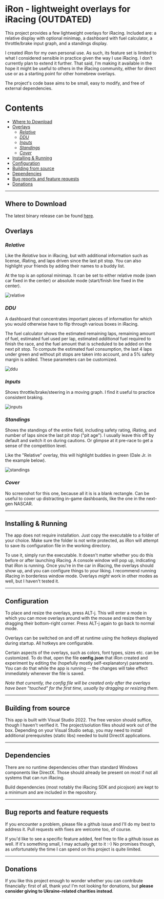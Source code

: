 # iRon - lightweight overlays for iRacing <!-- omit in toc --> (OUTDATED)

This project provides a few lightweight overlays for iRacing. Included are: a relative display with optional minimap, a dashboard with fuel calculator, a throttle/brake input graph, and a standings display.

I created iRon for my own personal use. As such, its feature set is limited to what I considered sensible in practice given the way I use iRacing. I don't currently plan to extend it further. That said, I'm making it available in the hope it might be useful to others in the iRacing community, either for direct use or as a starting point for other homebrew overlays.

The project's code base aims to be small, easy to modify, and free of external dependencies.

# Contents <!-- omit in toc -->

- [Where to Download](#where-to-download)
- [Overlays](#overlays)
  - [*Relative*](#relative)
  - [*DDU*](#ddu)
  - [*Inputs*](#inputs)
  - [*Standings*](#standings)
  - [*Cover*](#cover)
- [Installing & Running](#installing--running)
- [Configuration](#configuration)
- [Building from source](#building-from-source)
- [Dependencies](#dependencies)
- [Bug reports and feature requests](#bug-reports-and-feature-requests)
- [Donations](#donations)

---

## Where to Download

The latest binary release can be found [here](https://github.com/lespalt/iRon/releases/latest).

## Overlays

### *Relative*

Like the *Relative* box in iRacing, but with additional information such as license, iRating, and laps driven since the last pit stop. You can also highlight your friends by adding their names to a buddy list.

At the top is an optional minimap. It can be set to either relative mode (own car fixed in the center) or absolute mode (start/finish line fixed in the center).

![relative](https://github.com/lespalt/iRon/blob/main/relative.png?raw=true)

### *DDU*

A dashboard that concentrates important pieces of information for which you would otherwise have to flip through various boxes in iRacing.

The fuel calculator shows the estimated remaining laps, remaining amount of fuel, estimated fuel used per lap, estimated _additional_ fuel required to finish the race, and the fuel amount that is scheduled to be added on the next pit stop. To compute the estimated fuel consumption, the last 4 laps under green and without pit stops are taken into account, and a 5% safety margin is added. These parameters can be customized.

![ddu](https://github.com/lespalt/iRon/blob/main/ddu.png?raw=true)

### *Inputs*

Shows throttle/brake/steering in a moving graph. I find it useful to practice consistent braking.

![inputs](https://github.com/lespalt/iRon/blob/main/inputs.png?raw=true)

### *Standings*

Shows the standings of the entire field, including safety rating, iRating, and number of laps since the last pit stop ("pit age"). I usually leave this off by default and switch it on during cautions. Or glimpse at it pre-race to get a sense of the competition level.

Like the "Relative" overlay, this will highlight buddies in green (Dale Jr. in the example below).

![standings](https://github.com/lespalt/iRon/blob/main/standings.png?raw=true)

### *Cover*

No screenshot for this one, because all it is is a blank rectangle. Can be useful to cover up distracting in-game dashboards, like the one in the next-gen NASCAR.

---

## Installing & Running

The app does not require installation. Just copy the executable to a folder of your choice. Make sure the folder is not write protected, as iRon will attempt to save its configuration file in the working directory.

To use it, simply run the executable. It doesn't matter whether you do this before or after launching iRacing. A console window will pop up, indicating that iRon is running. Once you're in the car in iRacing, the overlays should show up, and you can configure things to your liking. I recommend running iRacing in borderless window mode. Overlays *might* work in other modes as well, but I haven't tested it.

---

## Configuration

To place and resize the overlays, press ALT-j. This will enter a mode in which you can move overlays around with the mouse and resize them by dragging their bottom-right corner. Press ALT-j again to go back to normal mode.

Overlays can be switched on and off at runtime using the hotkeys displayed during startup. All hotkeys are configurable.

Certain aspects of the overlays, such as colors, font types, sizes etc. can be customized. To do that, open the file **config.json** that iRon created and experiment by editing the (hopefully mostly self-explanatory) parameters. You can do that while the app is running -- the changes will take effect immediately whenever the file is saved.

_Note that currently, the config file will be created only after the overlays have been "touched" for the first time, usually by dragging or resizing them._

---

## Building from source

This app is built with Visual Studio 2022. The free version should suffice, though I haven't verified it. The project/solution files should work out of the box. Depending on your Visual Studio setup, you may need to install additional prerequisites (static libs) needed to build DirectX applications.

---

## Dependencies

There are no runtime dependencies other than standard Windows components like DirectX.  Those should already be present on most if not all systems that can run iRacing.

Build dependencies (most notably the iRacing SDK and picojson) are kept to a minimum and are included in the repository.

---

## Bug reports and feature requests

If you encounter a problem, please file a github issue and I'll do my best to address it. Pull requests with fixes are welcome too, of course.

If you'd like to see a specific feature added, feel free to file a github issue as well. If it's something small, I may actually get to it :-) No promises though, as unfortunately the time I can spend on this project is quite limited.

---

## Donations

If you like this project enough to wonder whether you can contribute financially: first of all, thank you! I'm not looking for donations, but **please consider giving to Ukraine-related charities instead**.
